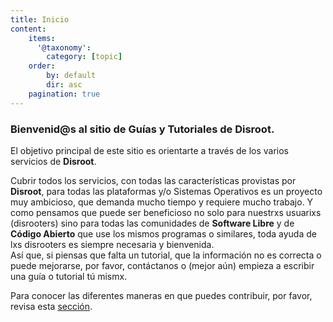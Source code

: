 ```yaml
---
title: Inicio
content:
    items:
      '@taxonomy':
        category: [topic]
    order:
        by: default
        dir: asc
    pagination: true
---
```


### Bienvenid@s al sitio de Guías y Tutoriales de Disroot.

El objetivo principal de este sitio es orientarte a través de los varios servicios de **Disroot**.

Cubrir todos los servicios, con todas las características provistas por **Disroot**, para todas las plataformas y/o Sistemas Operativos es un proyecto muy ambicioso, que demanda mucho tiempo y requiere mucho trabajo. Y como pensamos que puede ser beneficioso no solo para nuestrxs usuarixs (disrooters) sino para todas las comunidades de **Software Libre** y de **Código Abierto** que use los mismos programas o similares, toda ayuda de lxs disrooters es siempre necesaria y bienvenida.<br>
Así que, si piensas que falta un tutorial, que la información no es correcta o puede mejorarse, por favor, contáctanos o (mejor aún) empieza a escribir una guía o tutorial tú mismx.<br>

Para conocer las diferentes maneras en que puedes contribuir, por favor, revisa esta [sección](/contribute).
